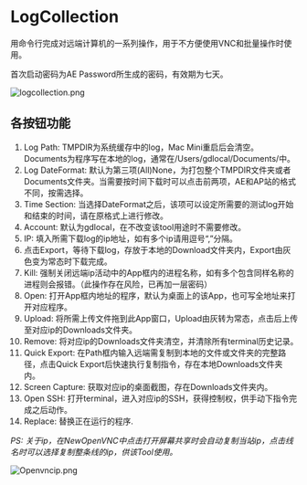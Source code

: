# LogCollection


用命令行完成对远端计算机的一系列操作，用于不方便使用VNC和批量操作时使用。

首次启动密码为AE Password所生成的密码，有效期为七天。

![logcollection.png](http://www.zhangwu.tech/logcollection.png)

## 各按钮功能
1. Log Path: TMPDIR为系统缓存中的log，Mac Mini重启后会清空。Documents为程序写在本地的log，通常在/Users/gdlocal/Documents/中。
2. Log DateFormat: 默认为第三项(All)None，为打包整个TMPDIR文件夹或者Documents文件夹。当需要按时间下载时可以点击前两项，AE和AP站的格式不同，按需选择。
3. Time Section: 当选择DateFormat之后，该项可以设定所需要的测试log开始和结束的时间，请在原格式上进行修改。
4. Account: 默认为gdlocal，在不改变该tool用途时不需要修改。
5. IP: 填入所需下载log的ip地址，如有多个ip请用逗号“,”分隔。
6. 点击Export，等待下载log，存放于本地的Download文件夹内，Export由灰色变为常态时下载完成。
7. Kill: 强制关闭远端ip活动中的App框内的进程名称，如有多个包含同样名称的进程则会报错。（此操作存在风险，已再加一层密码）
8. Open: 打开App框内地址的程序，默认为桌面上的该App，也可写全地址来打开对应程序。
9. Upload: 将所需上传文件拖到此App窗口，Upload由灰转为常态，点击后上传至对应ip的Downloads文件夹。
10. Remove: 将对应ip的Downloads文件夹清空，并清除所有terminal历史记录。
11. Quick Export: 在Path框内输入远端需复制到本地的文件或文件夹的完整路径，点击Quick Export后快速执行复制指令，存在本地Downloads文件夹内。
12. Screen Capture: 获取对应ip的桌面截图，存在Downloads文件夹内。
13. Open SSH: 打开terminal，进入对应ip的SSH，获得控制权，供手动下指令完成之后动作。
14. Replace: 替换正在运行的程序.

*PS: 关于ip，在NewOpenVNC中点击打开屏幕共享时会自动复制当站ip，点击线名时可以选择复制整条线的ip，供该Tool使用。*

![Openvncip.png](http://www.zhangwu.tech/Openvncip.png)